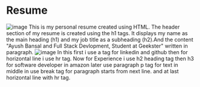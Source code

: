  # Resume
![image](https://github.com/Ayush19bansal/Resume_Assignment/assets/118842033/1a3e37f4-4eb9-4710-bacd-80ebff05ab4f)
This is my personal resume created using HTML. The header section of my resume is created using the h1 tags. It displays my name as the main heading (h1) and my job title as a subheading (h2).And the content "Ayush Bansal and Full Stack Devlopment, Student at Geekster" written in paragraph.
![image](https://github.com/Ayush19bansal/Resume_Assignment/assets/118842033/9da4827c-81c6-4cc8-bdb7-97dcf7cb202d) 
In this first i use a tag for linkedin and github then for horizontal line i use hr tag. Now for Experience i use h2 heading tag then h3 for software developer in amazon later use paragraph p tag for text in middle in use break tag for paragraph starts from next line. and at last horizontal line with hr tag.



